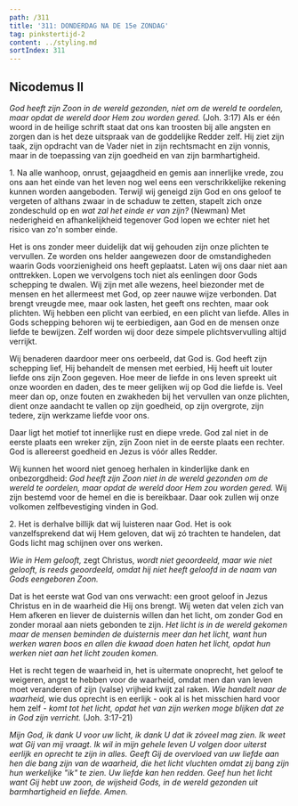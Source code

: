 ```yaml
---
path: /311
title: '311: DONDERDAG NA DE 15e ZONDAG'
tag: pinkstertijd-2
content: ../styling.md
sortIndex: 311
---
```


## Nicodemus II

_God heeft zijn Zoon in de wereld gezonden, niet om de wereld te oordelen, maar opdat de wereld door Hem zou worden gered._ (Joh. 3:17) Als er één woord in de heilige schrift staat dat ons kan troosten bij alle angsten en zorgen dan is het deze uitspraak van de goddelijke Redder zelf. Hij ziet zijn taak, zijn opdracht van de Vader niet in zijn rechtsmacht en zijn vonnis, maar in de toepassing van zijn goedheid en van zijn barmhartigheid.

1\. Na alle wanhoop, onrust, gejaagdheid en gemis aan innerlijke vrede, zou ons aan het einde van het leven nog wel eens een verschrikkelijke rekening kunnen worden aangeboden. Terwijl wij geneigd zijn God en ons geloof te vergeten of althans zwaar in de schaduw te zetten, stapelt zich onze zondeschuld op en _wat zal het einde er van zijn?_ (Newman) Met nederigheid en afhankelijkheid tegenover God lopen we echter niet het risico van zo'n somber einde.

Het is ons zonder meer duidelijk dat wij gehouden zijn onze plichten te vervullen. Ze worden ons helder aangewezen door de omstandigheden waarin Gods voorzienigheid ons heeft geplaatst. Laten wij ons daar niet aan onttrekken. Lopen we vervolgens toch niet als eenlingen door Gods schepping te dwalen. Wij zijn met alle wezens, heel biezonder met de mensen en het allermeest met God, op zeer nauwe wijze verbonden. Dat brengt vreugde mee, maar ook lasten, het geeft ons rechten, maar ook plichten. Wij hebben een plicht van eerbied, en een plicht van liefde. Alles in Gods schepping behoren wij te eerbiedigen, aan God en de mensen onze liefde te bewijzen. Zelf worden wij door deze simpele plichtsvervulling altijd verrijkt.

Wij benaderen daardoor meer ons oerbeeld, dat God is. God heeft zijn schepping lief, Hij behandelt de mensen met eerbied, Hij heeft uit louter liefde ons zijn Zoon gegeven. Hoe meer de liefde in ons leven spreekt uit onze woorden en daden, des te meer gelijken wij op God die liefde is. Veel meer dan op, onze fouten en zwakheden bij het vervullen van onze plichten, dient onze aandacht te vallen op zijn goedheid, op zijn overgrote, zijn tedere, zijn werkzame liefde voor ons.

Daar ligt het motief tot innerlijke rust en diepe vrede. God zal niet in de eerste plaats een wreker zijn, zijn Zoon niet in de eerste plaats een rechter. God is allereerst goedheid en Jezus is vóór alles Redder.

Wij kunnen het woord niet genoeg herhalen in kinderlijke dank en onbezorgdheid: _God heeft zijn Zoon niet in de wereld gezonden om de wereld te oordelen, maar opdat de wereld door Hem zou worden gered._ Wij zijn bestemd voor de hemel en die is bereikbaar. Daar ook zullen wij onze volkomen zelfbevestiging vinden in God.

2\. Het is derhalve billijk dat wij luisteren naar God. Het is ook vanzelfsprekend dat wij Hem geloven, dat wij zó trachten te handelen, dat Gods licht mag schijnen over ons werken.

_Wie in Hem gelooft,_ zegt Christus, _wordt niet geoordeeld, maar wie niet gelooft, is reeds geoordeeld, omdat hij niet heeft geloofd in de naam van Gods eengeboren Zoon._

Dat is het eerste wat God van ons verwacht: een groot geloof in Jezus Christus en in de waarheid die Hij ons brengt. Wij weten dat velen zich van Hem afkeren en liever de duisternis willen dan het licht, om zonder God en zonder moraal aan niets gebonden te zijn. _Het licht is in de wereld gekomen maar de mensen beminden de duisternis meer dan het licht, want hun werken waren boos en allen die kwaad doen haten het licht, opdat hun werken niet aan het licht zouden komen._

Het is recht tegen de waarheid in, het is uitermate onoprecht, het geloof te weigeren, angst te hebben voor de waarheid, omdat men dan van leven moet veranderen of zijn (valse) vrijheid kwijt zal raken. _Wie handelt naar de waarheid,_ wie dus oprecht is en eerlijk - ook al is het misschien hard voor hem zelf - _komt tot het licht, opdat het van zijn werken moge blijken dat ze in God zijn verricht._ (Joh. 3:17-21)

_Mijn God, ik dank U voor uw licht, ik dank U dat ik zóveel mag zien. Ik weet wat Gij van mij vraagt. Ik wil in mijn gehele leven U volgen door uiterst eerlijk en oprecht te zijn in alles. Geeft Gij de overvloed van uw liefde aan hen die bang zijn van de waarheid, die het licht vluchten omdat zij bang zijn hun werkelijke "ik" te zien. Uw liefde kan hen redden. Geef hun het licht want Gij hebt uw zoon, de wijsheid Gods, in de wereld gezonden uit barmhartigheid en liefde. Amen._
